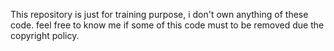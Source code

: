 This repository is just for training purpose, i don't own anything of these code. feel free to know me if some of this code must to be removed due the copyright policy.